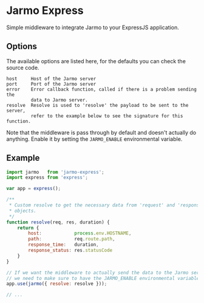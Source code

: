 # Jarmo Express
Simple middleware to integrate Jarmo to your ExpressJS application.

## Options
The available options are listed here, for the defaults you can check the
source code.
```
host     Host of the Jarmo server
port     Port of the Jarmo server
error    Error callback function, called if there is a problem sending the
         data to Jarmo server.
resolve  Resolve is used to 'resolve' the payload to be sent to the server,
         refer to the example below to see the signature for this function.
```
Note that the middleware is pass through by default and doesn't actually do
anything. Enable it by setting the `JARMO_ENABLE` environmental variable.

## Example
```javascript
import jarmo   from 'jarmo-express';
import express from 'express';

var app = express();

/**
 * Custom resolve to get the necessary data from 'request' and 'response'
 * objects.
 */
function resolve(req, res, duration) {
	return {
	    host:            process.env.HOSTNAME,
	    path:            req.route.path,
		response_time:   duration,
		response_status: res.statusCode
	}
}

// If we want the middleware to actually send the data to the Jarmo server,
// we need to make sure to have the JARMO_ENABLE environmental variable set.
app.use(jarmo({ resolve: resolve }));

// ...
```
